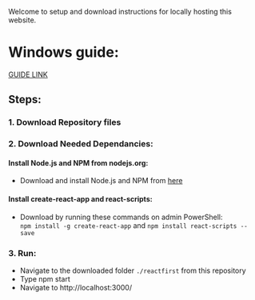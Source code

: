 Welcome to setup and download instructions for locally hosting this website.

# Windows guide:
[GUIDE LINK](https://www.geeksforgeeks.org/how-to-install-reactjs-on-windows/)

## Steps:
### 1. Download Repository files
### 2. Download Needed Dependancies:
#### Install Node.js and NPM from nodejs.org: 
- Download and install Node.js and NPM from [here](https://nodejs.org/en/download/prebuilt-installer/)

#### Install create-react-app and react-scripts:<br>
- Download by running these commands on admin PowerShell:  
```npm install -g create-react-app``` and ```npm install react-scripts --save```<br>

### 3. Run:
- Navigate to the downloaded folder ```./reactfirst``` from this repository
- Type npm start
- Navigate to http://localhost:3000/
